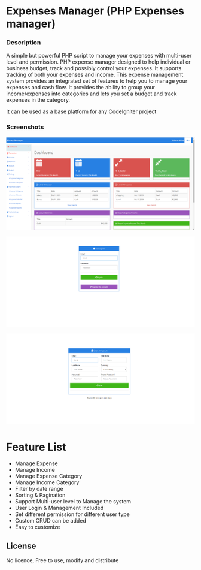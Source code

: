 # Expenses Manager (PHP Expenses manager)

### Description

A simple but powerful PHP script to manage your expenses with multi-user level and permission. PHP expense manager designed to help individual or business budget, track and possibly control your expenses. It supports tracking of both your expenses and income. This expense management system provides an integrated set of features to help you to manage your expenses and cash flow. It provides the ability to group your income/expenses into categories and lets you set a budget and track expenses in the category.

It can be used as a base platform for any CodeIgniter project

### Screenshots 

![Home Page](https://github.com/Kuljeet-123/Money-Manager/blob/master/images/home.png)

![Login Page](https://github.com/Kuljeet-123/Money-Manager/blob/master/images/login.png)

![Signup Page](https://github.com/Kuljeet-123/Money-Manager/blob/master/images/signup.png)



# Feature List
- Manage Expense
- Manage Income
- Manage Expense Category
- Manage Income Category
- Filter by date range
- Sorting & Pagination
- Support Multi-user level to Manage the system
- User Login & Management Included
- Set different permission for different user type
- Custom CRUD can be added
- Easy to customize

License
----
No licence, Free to use, modify and distribute


